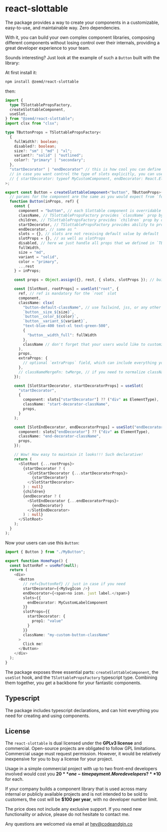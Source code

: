 # react-slottable

The package provides a way to create your components in a customizable, easy-to-use, and maintainable way. Zero dependencies. 

With it, you can build your own complex component libraries, composing different components without losing control over their internals, providing a great developer experience to your team.

Sounds interesting? Just look at the example of such a `Button` built with the library:

At first install it:
```bash
npm install @zemd/react-slottable
```

then:

```typescript
import {
  type TSlottablePropsFactory,
  createSlottableComponent,
  useSlot,
} from "@zemd/react-slottable";
import clsx from "clsx";

type TButtonProps = TSlottablePropsFactory<
  {
    fullWidth?: boolean;
    disabled?: boolean;
    size?: "sm" | "md" | "xl";
    variant?: "solid" | "outlined";
    color?: "primary" | "secondary";
  },
  "startDecorator" | "endDecorator" // this is how cool you can define your slots
  // in case you want control the type of slots explicitly, you can use an object:
  // { startDecorator: typeof MyCustomComponent, endDecorator: React.ElementType }
>;

export const Button = createSlottableComponent<"button", TButtonProps>(
  // params for the component are the same as you would expect from `forwardRef`
  function Button(inProps, ref) {
    const {
      component = "button", // each Slottable component is overridable by default using `component` prop, if you don't need - just Omit it
      className, // TSlottablePropsFactory provides `className` prop by default
      children, // TSlottablePropsFactory provides `children` prop by default
      startDecorator, // TSlottablePropsFactory provides ability to provide kind of `children` element for your slot
      endDecorator, // same as ^
      slots = {}, // slots are not receiving default value by default
      slotProps = {}, // as well as slotProps
      disabled, // here we just handle all props that we defined in `TButtonProps`
      fullWidth,
      size = "md",
      variant = "solid",
      color = "primary",
      ...rest
    } = inProps;

    const props = Object.assign({}, rest, { slots, slotProps }); // building a map with all important props for root slot and slot information

    const [SlotRoot, rootProps] = useSlot("root", {
      ref, // ref is mandatory for the `root` slot
      component,
      className: clsx(
        "button-default-className", // use Tailwind, jss, or any other styling solution you want
        `button__size_${size}`,
        `button__color_${color}`,
        `button__variant_${variant}`,
        "text-blue-400 text-xl text-green-500",
        {
          "button__width_full": fullWidth
        },
        className // don't forget that your users would like to customize this prop
      ),
      props,
      extraProps: {
        // optional `extraProps` field, which can include everything you want to send specifically to the slot component
      },
      // classNameMergeFn: twMerge, // if you need to normalize classNames you can pass a function reference
    });

    const [SlotStartDecorator, startDecoratorProps] = useSlot(
      "startDecorator",
      {
        component: slots["startDecorator"] ?? ("div" as ElementType),
        className: "start-decorator-className",
        props,
      }
    );

    const [SlotEndDecorator, endDecoratorProps] = useSlot("endDecorator", {
      component: slots["endDecorator"] ?? ("div" as ElementType),
      className: "end-decorator-className",
      props,
    });

    // Wow! How easy to maintain it looks!!! Such declarative!
    return (
      <SlotRoot {...rootProps}>
        {startDecorator ? (
          <SlotStartDecorator {...startDecoratorProps}>
            {startDecorator}
          </SlotStartDecorator>
        ) : null}
        {children}
        {endDecorator ? (
          <SlotEndDecorator {...endDecoratorProps}>
            {endDecorator}
          </SlotEndDecorator>
        ) : null}
      </SlotRoot>
    );
  }
);
```

Now your users can use this `Button`:

```typescript
import { Button } from "./MyButton";

export function HomePage() {
  const buttonRef = useRef(null);
  return (
    <div>
      <Button
        // ref={buttonRef} // just in case if you need
        startDecorator={<MySvgIcon />}
        endDecorator={<span>no icon. just label.</span>}
        slots={{
          endDecorator: MyCustomLabelComponent
        }}
        slotProps={{
          startDecorator: {
            prop1: "value"
          }
        }}
        className: "my-custom-button-className"
      >
        Click me!
      </Button>
    </div>
  );
}
```

The package exposes three essential parts: `createSlottableComponent`, the `useSlot` hook, and the `TSlottablePropsFactory` typescript type. Combining them together, you get a backbone for your fantastic components.

## Typescript

The package includes typescript declarations, and can hint everything you need for creating and using components.

## License

The `react-slottable` is dual licensed under the **GPLv3 license** and commercial. Open-source projects are obligated to follow GPL limitations. Commercial usage must request permission. However, it would be relatively inexpensive for you to buy a license for your project.

Usage in a simple commercial project with up to two front-end developers involved would cost you **$20** one-time payment. More developers? **$10** for each.

If your company builds a component library that is used across many internal or publicly available projects and is not intended to be sold to customers, the cost will be **$100 per year**, with no developer number limit.

The price does not include any exclusive support. If you need new functionality or advice, please do not hesitate to contact me.

Any questions are welcomed via email at [hey@codeandgin.co](mailto:hey@codeandgin.co)

